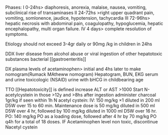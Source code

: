 Phases:
	I 0-24hs> diaphoresis, anorexia, malaise, nausea, vomiting, subclinical rise of transaminases
	II 24-72hs >right upper quadrant pain, vomiting, somlonence, jaudice, hypotension, tachycardia
	III 72-96hs>  hepatic necrosis with abdominal pain, coagulopathy, hypoglucemia, hepatic encephalopathy, multi organ failure.
	IV 4 days> complete resolution of symptoms.

Etiology
	should not exceed 3-4gr daily or 90mg /kg in children in 24hs

DDX
	liver disease from alcohol abuse or viral
	ingestion of other hepatotoxic substances
	bacterial [[gastroenteritis]]

DX
	plasma levels of acetaminophen> initial and 4hs later to make nomogram(Rumack MAtheww nomogram)
	Hepatogram, BUN, EKG
	serum and urine toxicologic (NSAID)
	urine with bHCG in childbearing age

TTO
	[[Hepatotoxicity]] is defined increase ALT or AST >1000
	Start N-acetylcystein in those >12y and >8hs after ingestion
	administer charcoal 1gr/kg if seen within 1h
	N acetyl cystein:
	IV: 150 mg/kg ×1 diluted in 200 ml D5W over 15 to 60 min. 
		Maintenance dose is 50 mg/kg diluted in 500 ml D5W over 4 hr, 
		followed by 100 mg/kg diluted in 1000 ml D5W over 16 hr.
	PO:
	140 mg/kg PO as a loading dose, followed after 4 hr by 70 mg/kg PO q4h for a total of 18 doses.
IF Acetaminophen level non toxic, discontinue Nacetyl cystein